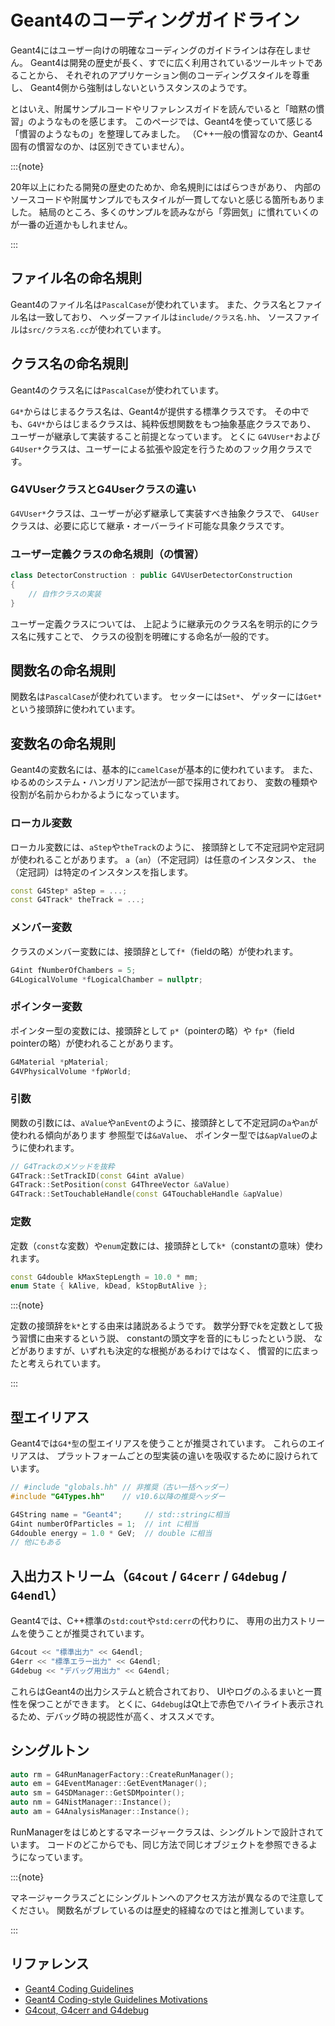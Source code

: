 # Geant4のコーディングガイドライン

Geant4にはユーザー向けの明確なコーディングのガイドラインは存在しません。
Geant4は開発の歴史が長く、すでに広く利用されているツールキットであることから、
それぞれのアプリケーション側のコーディングスタイルを尊重し、
Geant4側から強制はしないというスタンスのようです。

とはいえ、附属サンプルコードやリファレンスガイドを読んでいると「暗黙の慣習」のようなものを感じます。
このページでは、Geant4を使っていて感じる「慣習のようなもの」を整理してみました。
（C++一般の慣習なのか、Geant4固有の慣習なのか、は区別できていません）。

:::{note}

20年以上にわたる開発の歴史のためか、命名規則にはばらつきがあり、
内部のソースコードや附属サンプルでもスタイルが一貫してないと感じる箇所もありました。
結局のところ、多くのサンプルを読みながら「雰囲気」に慣れていくのが一番の近道かもしれません。

:::

## ファイル名の命名規則

Geant4のファイル名は`PascalCase`が使われています。
また、クラス名とファイル名は一致しており、
ヘッダーファイルは`include/クラス名.hh`、
ソースファイルは`src/クラス名.cc`が使われています。

## クラス名の命名規則

Geant4のクラス名には`PascalCase`が使われています。

`G4*`からはじまるクラス名は、Geant4が提供する標準クラスです。
その中でも、`G4V*`からはじまるクラスは、純粋仮想関数をもつ抽象基底クラスであり、
ユーザーが継承して実装すること前提となっています。
とくに
`G4VUser*`および`G4User*`クラスは、ユーザーによる拡張や設定を行うためのフック用クラスです。

### G4VUserクラスとG4Userクラスの違い

`G4VUser*`クラスは、ユーザーが必ず継承して実装すべき抽象クラスで、
`G4User`クラスは、必要に応じて継承・オーバーライド可能な具象クラスです。

### ユーザー定義クラスの命名規則（の慣習）

```cpp
class DetectorConstruction : public G4VUserDetectorConstruction
{
    // 自作クラスの実装
}
```

ユーザー定義クラスについては、
上記ように継承元のクラス名を明示的にクラス名に残すことで、
クラスの役割を明確にする命名が一般的です。

## 関数名の命名規則

関数名は`PascalCase`が使われています。
セッターには``Set*``、
ゲッターには``Get*``という接頭辞に使われています。

## 変数名の命名規則

Geant4の変数名には、基本的に`camelCase`が基本的に使われています。
また、ゆるめのシステム・ハンガリアン記法が一部で採用されており、
変数の種類や役割が名前からわかるようになっています。

### ローカル変数

ローカル変数には、`aStep`や`theTrack`のように、
接頭辞として不定冠詞や定冠詞が使われることがあります。
`a`（`an`）（不定冠詞）は任意のインスタンス、
`the`（定冠詞）は特定のインスタンスを指します。

```cpp
const G4Step* aStep = ...;
const G4Track* theTrack = ...;
```

### メンバー変数

クラスのメンバー変数には、接頭辞として`f*`（fieldの略）が使われます。

```cpp
G4int fNumberOfChambers = 5;
G4LogicalVolume *fLogicalChamber = nullptr;
```

### ポインター変数

ポインター型の変数には、接頭辞として
`p*`（pointerの略）や
`fp*`（field pointerの略）が使われることがあります。

```cpp
G4Material *pMaterial;
G4VPhysicalVolume *fpWorld;
```

### 引数

関数の引数には、`aValue`や`anEvent`のように、接頭辞として不定冠詞の`a`や`an`が使われる傾向があります
参照型では`&aValue`、
ポインター型では`&apValue`のように使われます。

```cpp
// G4Trackのメソッドを抜粋
G4Track::SetTrackID(const G4int aValue)
G4Track::SetPosition(const G4ThreeVector &aValue)
G4Track::SetTouchableHandle(const G4TouchableHandle &apValue)
```

### 定数

定数（`const`な変数）や`enum`定数には、接頭辞として`k*`（constantの意味）使われます。

```cpp
const G4double kMaxStepLength = 10.0 * mm;
enum State { kAlive, kDead, kStopButAlive };
```

:::{note}

定数の接頭辞を`k*`とする由来は諸説あるようです。
数学分野で$k$を定数として扱う習慣に由来するという説、
constantの頭文字を音的にもじったという説、
などがありますが、いずれも決定的な根拠があるわけではなく、
慣習的に広まったと考えられています。

:::

## 型エイリアス

Geant4では`G4*型`の型エイリアスを使うことが推奨されています。
これらのエイリアスは、
プラットフォームごとの型実装の違いを吸収するために設けられています。

```cpp
// #include "globals.hh" // 非推奨（古い一括ヘッダー）
#include "G4Types.hh"    // v10.6以降の推奨ヘッダー

G4String name = "Geant4";     // std::stringに相当
G4int numberOfParticles = 1;  // int に相当
G4double energy = 1.0 * GeV;  // double に相当
// 他にもある
```

## 入出力ストリーム（`G4cout` / `G4cerr` / `G4debug` / `G4endl`）

Geant4では、C++標準の`std:cout`や`std:cerr`の代わりに、
専用の出力ストリームを使うことが推奨されています。

```cpp
G4cout << "標準出力" << G4endl;
G4err << "標準エラー出力" << G4endl;
G4debug << "デバッグ用出力" << G4endl;
```

これらはGeant4の出力システムと統合されており、
UIやログのふるまいと一貫性を保つことができます。
とくに、`G4debug`はQt上で赤色でハイライト表示されるため、デバッグ時の視認性が高く、オススメです。

## シングルトン

```cpp
auto rm = G4RunManagerFactory::CreateRunManager();
auto em = G4EventManager::GetEventManager();
auto sm = G4SDManager::GetSDMpointer();
auto nm = G4NistManager::Instance();
auto am = G4AnalysisManager::Instance();
```

RunManagerをはじめとするマネージャークラスは、シングルトンで設計されています。
コードのどこからでも、同じ方法で同じオブジェクトを参照できるようになっています。

:::{note}

マネージャークラスごとにシングルトンへのアクセス方法が異なるので注意してください。
関数名がブレているのは歴史的経緯なのではと推測しています。

:::

## リファレンス

- [Geant4 Coding Guidelines](https://geant4-internal.web.cern.ch/collaboration/coding_guidelines)
- [Geant4 Coding-style Guidelines Motivations](https://geant4-internal.web.cern.ch/collaboration/coding_style_guidelines_motivations)
- [G4cout, G4cerr and G4debug](https://geant4-userdoc.web.cern.ch/UsersGuides/ForApplicationDeveloper/html/GettingStarted/mainProgram.html#g4cout-g4cerr-and-g4debug)
